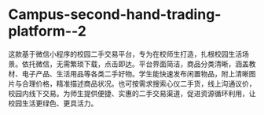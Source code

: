 # Campus-second-hand-trading-platform--2
这款基于微信小程序的校园二手交易平台，专为在校师生打造，扎根校园生活场景。依托微信，无需繁琐下载，点击即达。平台界面简洁，商品分类清晰，涵盖教材、电子产品、生活用品等各类二手好物。学生能快速发布闲置物品，附上清晰图片与合理价格，精准描述商品状况。也可按需求搜索心仪二手货，线上沟通议价，校园内线下交易。为师生提供便捷、实惠的二手交易渠道，促进资源循环利用，让校园生活更绿色、更具活力。 
